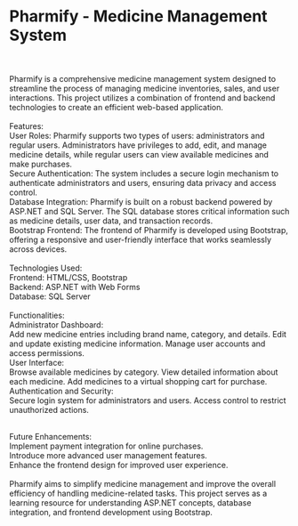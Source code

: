 # Pharmify - Medicine Management System
<br/>
<br/>
Pharmify is a comprehensive medicine management system designed to streamline the process of managing medicine inventories, sales, and user interactions. This project utilizes a combination of frontend and backend technologies to create an efficient web-based application.
<br/>
<br/>
Features:
<br/>
User Roles: Pharmify supports two types of users: administrators and regular users. Administrators have privileges to add, edit, and manage medicine details, while regular users can view available medicines and make purchases.
<br/>
Secure Authentication: The system includes a secure login mechanism to authenticate administrators and users, ensuring data privacy and access control.
<br/>
Database Integration: Pharmify is built on a robust backend powered by ASP.NET and SQL Server. The SQL database stores critical information such as medicine details, user data, and transaction records.
<br/>
Bootstrap Frontend: The frontend of Pharmify is developed using Bootstrap, offering a responsive and user-friendly interface that works seamlessly across devices.
<br/>
<br/>
Technologies Used:
<br/>
Frontend: HTML/CSS, Bootstrap
<br/>
Backend: ASP.NET with Web Forms
<br/>
Database: SQL Server
<br/>
<br/>
Functionalities:
<br/>
Administrator Dashboard:
<br/>
Add new medicine entries including brand name, category, and details.
Edit and update existing medicine information.
Manage user accounts and access permissions.
<br/>
User Interface:
<br/>
Browse available medicines by category.
View detailed information about each medicine.
Add medicines to a virtual shopping cart for purchase.
<br/>
Authentication and Security:
<br/>
Secure login system for administrators and users.
Access control to restrict unauthorized actions.
<br/>
<br/>

Future Enhancements:
<br/>
Implement payment integration for online purchases.
<br/>
Introduce more advanced user management features.
<br/>
Enhance the frontend design for improved user experience.
<br/>
<br/>
Pharmify aims to simplify medicine management and improve the overall efficiency of handling medicine-related tasks. This project serves as a learning resource for understanding ASP.NET concepts, database integration, and frontend development using Bootstrap.
